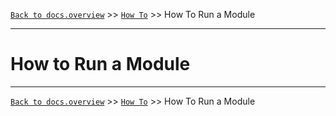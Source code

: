 [`Back to docs.overview`](../../README.md) >> [`How To`](../HOW-TO.md) >> How To Run a Module

-----
# How to Run a Module



-----
[`Back to docs.overview`](../../README.md) >> [`How To`](../HOW-TO.md) >> How To Run a Module
